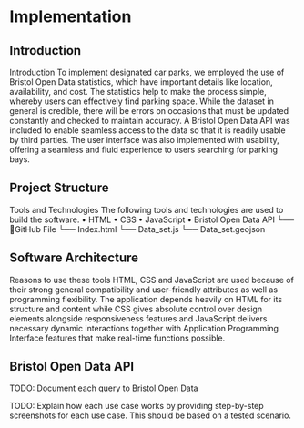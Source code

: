 # Implementation

## Introduction
Introduction
To implement designated car parks, we employed the use of Bristol Open Data statistics, which have important details like location, availability, and cost. The statistics help to make the process simple, whereby users can effectively find parking space. While the dataset in general is credible, there will be errors on occasions that must be updated constantly and checked to maintain accuracy. A Bristol Open Data API was included to enable seamless access to the data so that it is readily usable by third parties. The user interface was also implemented with usability, offering a seamless and fluid experience to users searching for parking bays.

## Project Structure

Tools and Technologies
The following tools and technologies are used to build the software.
•	HTML
•	CSS
•	JavaScript
•	Bristol Open Data API
└── 📁GitHub File 
    └── Index.html
    └── Data_set.js
    └── Data_set.geojson
   

## Software Architecture
Reasons to use these tools
HTML, CSS and JavaScript are used because of their strong general compatibility and user-friendly attributes as well as programming flexibility. The application depends heavily on HTML for its structure and content while CSS gives absolute control over design elements alongside responsiveness features and JavaScript delivers necessary dynamic interactions together with Application Programming Interface features that make real-time functions possible.





## Bristol Open Data API
TODO: Document each query to Bristol Open Data




TODO: Explain how each use case works by providing step-by-step screenshots for each use case. This should be based on a tested scenario.
